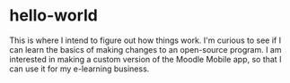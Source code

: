 # hello-world
This is where I intend to figure out how things work.
I'm curious to see if I can learn the basics of making changes to an open-source program. I am interested in making a custom version of the Moodle Mobile app, so that I can use it for my e-learning business.
